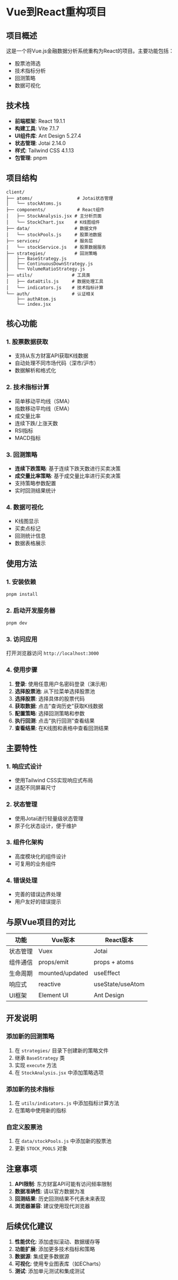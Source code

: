 # Vue到React重构项目

## 项目概述

这是一个将Vue.js金融数据分析系统重构为React的项目。主要功能包括：
- 股票池筛选
- 技术指标分析
- 回测策略
- 数据可视化

## 技术栈

- **前端框架**: React 19.1.1
- **构建工具**: Vite 7.1.7
- **UI组件库**: Ant Design 5.27.4
- **状态管理**: Jotai 2.14.0
- **样式**: Tailwind CSS 4.1.13
- **包管理**: pnpm

## 项目结构

```
client/
├── atoms/                 # Jotai状态管理
│   └── stockAtoms.js
├── components/            # React组件
│   ├── StockAnalysis.jsx # 主分析页面
│   └── StockChart.jsx    # K线图组件
├── data/                 # 数据文件
│   └── stockPools.js     # 股票池数据
├── services/             # 服务层
│   └── stockService.js   # 股票数据服务
├── strategies/           # 回测策略
│   ├── BaseStrategy.js
│   ├── ContinuousDownStrategy.js
│   └── VolumeRatioStrategy.js
├── utils/               # 工具类
│   ├── dataUtils.js     # 数据处理工具
│   └── indicators.js    # 技术指标计算
└── auth/                # 认证相关
    ├── authAtom.js
    └── index.jsx
```

## 核心功能

### 1. 股票数据获取
- 支持从东方财富API获取K线数据
- 自动处理不同市场代码（深市/沪市）
- 数据解析和格式化

### 2. 技术指标计算
- 简单移动平均线（SMA）
- 指数移动平均线（EMA）
- 成交量比率
- 连续下跌/上涨天数
- RSI指标
- MACD指标

### 3. 回测策略
- **连续下跌策略**: 基于连续下跌天数进行买卖决策
- **成交量比率策略**: 基于成交量比率进行买卖决策
- 支持策略参数配置
- 实时回测结果统计

### 4. 数据可视化
- K线图显示
- 买卖点标记
- 回测统计信息
- 数据表格展示

## 使用方法

### 1. 安装依赖
```bash
pnpm install
```

### 2. 启动开发服务器
```bash
pnpm dev
```

### 3. 访问应用
打开浏览器访问 `http://localhost:3000`

### 4. 使用步骤
1. **登录**: 使用任意用户名密码登录（演示用）
2. **选择股票池**: 从下拉菜单选择股票池
3. **选择股票**: 选择具体的股票代码
4. **获取数据**: 点击"查询历史"获取K线数据
5. **配置策略**: 选择回测策略和参数
6. **执行回测**: 点击"执行回测"查看结果
7. **查看结果**: 在K线图和表格中查看回测结果

## 主要特性

### 1. 响应式设计
- 使用Tailwind CSS实现响应式布局
- 适配不同屏幕尺寸

### 2. 状态管理
- 使用Jotai进行轻量级状态管理
- 原子化状态设计，便于维护

### 3. 组件化架构
- 高度模块化的组件设计
- 可复用的业务组件

### 4. 错误处理
- 完善的错误边界处理
- 用户友好的错误提示

## 与原Vue项目的对比

| 功能 | Vue版本 | React版本 |
|------|---------|-----------|
| 状态管理 | Vuex | Jotai |
| 组件通信 | props/emit | props + atoms |
| 生命周期 | mounted/updated | useEffect |
| 响应式 | reactive | useState/useAtom |
| UI框架 | Element UI | Ant Design |

## 开发说明

### 添加新的回测策略
1. 在 `strategies/` 目录下创建新的策略文件
2. 继承 `BaseStrategy` 类
3. 实现 `execute` 方法
4. 在 `StockAnalysis.jsx` 中添加策略选项

### 添加新的技术指标
1. 在 `utils/indicators.js` 中添加指标计算方法
2. 在策略中使用新的指标

### 自定义股票池
1. 在 `data/stockPools.js` 中添加新的股票池
2. 更新 `STOCK_POOLS` 对象

## 注意事项

1. **API限制**: 东方财富API可能有访问频率限制
2. **数据准确性**: 请以官方数据为准
3. **回测结果**: 历史回测结果不代表未来表现
4. **浏览器兼容**: 建议使用现代浏览器

## 后续优化建议

1. **性能优化**: 添加虚拟滚动、数据缓存等
2. **功能扩展**: 添加更多技术指标和策略
3. **数据源**: 集成更多数据源
4. **可视化**: 使用专业图表库（如ECharts）
5. **测试**: 添加单元测试和集成测试
